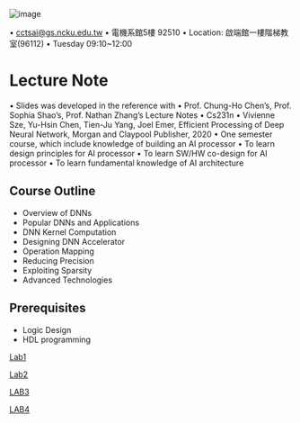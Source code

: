 
![image](https://github.com/kevin199907/AOC/assets/79203898/ca5be662-4e29-4aab-b9dd-84f9a224f164)


• [cctsai@gs.ncku.edu.tw](mailto:cctsai@gs.ncku.edu.tw)
• 電機系館5樓 92510
• Location: 啟端館一樓階梯教室(96112)
• Tuesday 09:10~12:00

# Lecture Note

• Slides was developed in the reference with
• Prof. Chung-Ho Chen’s, Prof. Sophia Shao’s, Prof. Nathan Zhang’s Lecture Notes
• Cs231n
• Vivienne Sze, Yu-Hsin Chen, Tien-Ju Yang, Joel Emer, Efficient Processing of Deep Neural
Network, Morgan and Claypool Publisher, 2020
• One semester course, which include knowledge of building an AI processor
• To learn design principles for AI processor
• To learn SW/HW co-design for AI processor
• To learn fundamental knowledge of AI architecture

## Course Outline

- Overview of DNNs
- Popular DNNs and Applications
- DNN Kernel Computation
- Designing DNN Accelerator
- Operation Mapping
- Reducing Precision
- Exploiting Sparsity
- Advanced Technologies

## Prerequisites

- Logic Design
- HDL programming

[Lab1](https://www.notion.so/Lab1-7e37e373c29f483b86f4e53a19fd8ee3?pvs=21)

[Lab2](https://www.notion.so/Lab2-c8d20a4cd86d41d193e2ef987d6c54a6?pvs=21)

[LAB3](https://www.notion.so/LAB3-06f1a2f6cf40443e9fc2572925373b3c?pvs=21)

[LAB4](https://www.notion.so/Lab4-Processing-Element-df04c0b23ed348039eb5a41ac51d5015?pvs=4)

